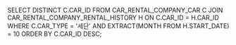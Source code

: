 SELECT DISTINCT
    C.CAR_ID
FROM
    CAR_RENTAL_COMPANY_CAR C
JOIN
    CAR_RENTAL_COMPANY_RENTAL_HISTORY H
ON
    C.CAR_ID = H.CAR_ID
WHERE
    C.CAR_TYPE = '세단'
    AND EXTRACT(MONTH FROM H.START_DATE) = 10
ORDER BY
    C.CAR_ID DESC;
